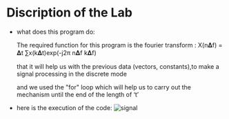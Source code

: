 # Discription of the Lab 
* what does this program do:
 
  The required function for this program is the fourier transform : 
  X(n𝚫f) = 𝚫t ∑x(k𝚫t)exp(-j2π n𝚫f k𝚫f) 

  that it will help us with the previous data (vectors, constants),to make a
signal processing in the discrete mode 

   and we used the "for" loop which will help us to
carry out the mechanism until the end of the length of ‘t’
* here is the execution of the code:
  ![signal](https://user-images.githubusercontent.com/48069933/144515821-ddb38669-f356-405e-b551-e66d453586c1.PNG)

